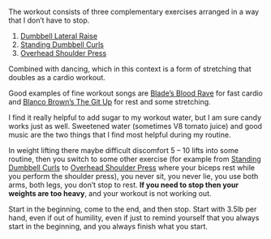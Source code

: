 The workout consists of three complementary exercises arranged in a way
that I don’t have to stop.

1.  [Dumbbell Lateral Raise][1]
2.  [Standing Dumbbell Curls][2]
3.  [Overhead Shoulder Press][3]

Combined with dancing, which in this context is a form of stretching that
doubles as a cardio workout.

Good examples of fine workout songs are [Blade’s Blood Rave][4] for fast
cardio and [Blanco Brown’s The Git Up][5] for rest and some stretching.

I find it really helpful to add sugar to my workout water, but I am sure
candy works just as well. Sweetened water (sometimes V8 tomato juice) and
good music are the two things that I find most helpful during my routine.

In weight lifting there maybe difficult discomfort 5 – 10 lifts into some
routine, then you switch to some other exercise (for example from [Standing
Dumbbell Curls][6] to [Overhead Shoulder Press][7] where your biceps rest
while you perform the shoulder press), you never sit, you never lie, you
use both arms, both legs, you don’t stop to rest. **If you need to stop
then your weights are too heavy**, and your workout is not working out.

Start in the beginning, come to the end, and then stop. Start with 3.5lb
per hand, even if out of humility, even if just to remind yourself that you
always start in the beginning, and you always finish what you start.

[1]: https://youtu.be/FeJP4E4Z-PY?t=121
[2]: https://youtu.be/av7-8igSXTs
[3]: https://youtu.be/Gu1t7X2yq4M?t=153
[4]: https://youtu.be/F6VJQZxeWNY
[5]: https://www.youtube.com/watch?v=Q7U6AoZ27yE
[6]: https://youtu.be/av7-8igSXTs
[7]: https://youtu.be/Gu1t7X2yq4M?t=153